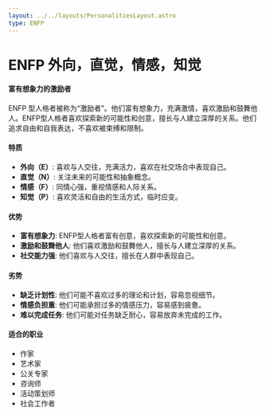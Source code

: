 ```yaml
---
layout: ../../layouts/PersonalitiesLayout.astro
type: ENFP
---
```

# ENFP 外向，直觉，情感，知觉

#### 富有想象力的激励者
ENFP 型人格者被称为“激励者”。他们富有想象力，充满激情，喜欢激励和鼓舞他人。ENFP型人格者喜欢探索新的可能性和创意，擅长与人建立深厚的关系。他们追求自由和自我表达，不喜欢被束缚和限制。

#### 特质
- **外向（E）**: 喜欢与人交往，充满活力，喜欢在社交场合中表现自己。
- **直觉（N）**: 关注未来的可能性和抽象概念。
- **情感（F）**: 同情心强，重视情感和人际关系。
- **知觉（P）**: 喜欢灵活和自由的生活方式，临时应变。

#### 优势
- **富有想象力**: ENFP型人格者富有创意，喜欢探索新的可能性和创意。
- **激励和鼓舞他人**: 他们喜欢激励和鼓舞他人，擅长与人建立深厚的关系。
- **社交能力强**: 他们喜欢与人交往，擅长在人群中表现自己。

#### 劣势
- **缺乏计划性**: 他们可能不喜欢过多的理论和计划，容易忽视细节。
- **情感负担重**: 他们可能承担过多的情感压力，容易感到疲惫。
- **难以完成任务**: 他们可能对任务缺乏耐心，容易放弃未完成的工作。

#### 适合的职业
- 作家
- 艺术家
- 公关专家
- 咨询师
- 活动策划师
- 社会工作者